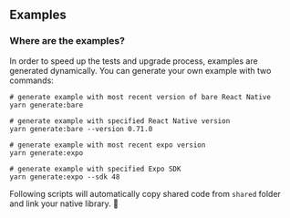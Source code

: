 ## Examples

### Where are the examples?

In order to speed up the tests and upgrade process, examples are generated dynamically. You can generate your own example with two commands:

```shell
# generate example with most recent version of bare React Native
yarn generate:bare

# generate example with specified React Native version
yarn generate:bare --version 0.71.0

# generate example with most recent expo version
yarn generate:expo

# generate example with specified Expo SDK
yarn generate:expo --sdk 48
```
Following scripts will automatically copy shared code from `shared` folder and link your native library. 🧙
